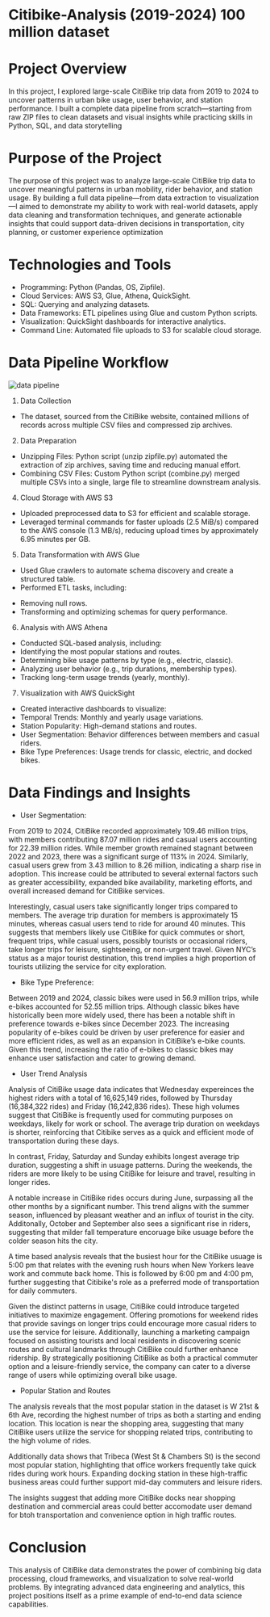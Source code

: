 # Citibike-Analysis (2019-2024) 100 million dataset

# Project Overview

In this project, I explored large-scale CitiBike trip data from 2019 to 2024 to uncover patterns in urban bike usage, user behavior, and station performance. I built a complete data pipeline from scratch—starting from raw ZIP files to clean datasets and visual insights while practicing skills in Python, SQL, and data storytelling

# Purpose of the Project

The purpose of this project was to analyze large-scale CitiBike trip data to uncover meaningful patterns in urban mobility, rider behavior, and station usage. By building a full data pipeline—from data extraction to visualization—I aimed to demonstrate my ability to work with real-world datasets, apply data cleaning and transformation techniques, and generate actionable insights that could support data-driven decisions in transportation, city planning, or customer experience optimization

# Technologies and Tools

* Programming: Python (Pandas, OS, Zipfile).
* Cloud Services: AWS S3, Glue, Athena, QuickSight.
* SQL: Querying and analyzing datasets.
* Data Frameworks: ETL pipelines using Glue and custom Python scripts.
* Visualization: QuickSight dashboards for interactive analytics.
* Command Line: Automated file uploads to S3 for scalable cloud storage.

# Data Pipeline Workflow

![data pipeline](https://github.com/chhejom/Citibike-Analysis/blob/8d07b1517758aea3dc708727f47e03b67b2300df/Images/data%20pipeline.png)
1. Data Collection
* The dataset, sourced from the CitiBike website, contained millions of records across multiple CSV files and compressed zip archives.
2. Data Preparation
* Unzipping Files:
Python script (unzip zipfile.py) automated the extraction of zip archives, saving time and reducing manual effort.
* Combining CSV Files:
Custom Python script (combine.py) merged multiple CSVs into a single, large file to streamline downstream analysis.
4. Cloud Storage with AWS S3
* Uploaded preprocessed data to S3 for efficient and scalable storage.
* Leveraged terminal commands for faster uploads (2.5 MiB/s) compared to the AWS console (1.3 MB/s), reducing upload times by approximately 6.95 minutes per GB.
5. Data Transformation with AWS Glue
* Used Glue crawlers to automate schema discovery and create a structured table.
* Performed ETL tasks, including:
- Removing null rows.
- Transforming and optimizing schemas for query performance.
6. Analysis with AWS Athena
* Conducted SQL-based analysis, including:
* Identifying the most popular stations and routes.
* Determining bike usage patterns by type (e.g., electric, classic).
* Analyzing user behavior (e.g., trip durations, membership types).
* Tracking long-term usage trends (yearly, monthly).
7. Visualization with AWS QuickSight
* Created interactive dashboards to visualize:
* Temporal Trends: Monthly and yearly usage variations.
* Station Popularity: High-demand stations and routes.
* User Segmentation: Behavior differences between members and casual riders.
* Bike Type Preferences: Usage trends for classic, electric, and docked bikes.

# Data Findings and Insights

* User Segmentation:

From 2019 to 2024, CitiBike recorded approximately 109.46 million trips, with members contributing 87.07 million rides and casual users accounting for 22.39 million rides. While member growth remained stagnant between 2022 and 2023, there was a significant surge of 113% in 2024. Similarly, casual users grew from 3.43 million to 8.26 million, indicating a sharp rise in adoption. This increase could be attributed to several external factors such as greater accessibility, expanded bike availability, marketing efforts, and overall increased demand for CitiBike services.

Interestingly, casual users take significantly longer trips compared to members. The average trip duration for members is approximately 15 minutes, whereas casual users tend to ride for around 40 minutes. This suggests that members likely use CitiBike for quick commutes or short, frequent trips, while casual users, possibly tourists or occasional riders, take longer trips for leisure, sightseeing, or non-urgent travel. Given NYC’s status as a major tourist destination, this trend implies a high proportion of tourists utilizing the service for city exploration.

* Bike Type Preference:

Between 2019 and 2024, classic bikes were used in 56.9 million trips, while e-bikes accounted for 52.55 million trips. Although classic bikes have historically been more widely used, there has been a notable shift in preference towards e-bikes since December 2023. The increasing popularity of e-bikes could be driven by user preference for easier and more efficient rides, as well as an expansion in CitiBike’s e-bike counts. Given this trend, increasing the ratio of e-bikes to classic bikes may enhance user satisfaction and cater to growing demand.

* User Trend Analysis

Analysis of CitiBike usage data indicates that Wednesday expereinces the highest riders with a total of 16,625,149 rides, followed by Thursday (16,384,322 rides) and Friday (16,242,836 rides). These high volumes suggest that CitiBike is frequently used for commuting purposes on weekdays, likely for work or school. The average trip duration on weekdays is shorter, reinforcing that Citibike serves as a quick and efficient mode of transportation during these days.

In contrast, Friday, Saturday and Sunday exhibits longest average trip duration, suggesting a shift in usuage patterns. During the weekends, the riders are more likely to be using CitiBike for leisure and travel, resulting in longer rides. 

A notable increase in CitiBike rides occurs during June, surpassing all the other months by a significant number. This trend aligns with the summer season, influenced by pleasant weather and an influx of tourist in the city. Additonally, October and September also sees a significant rise in riders, suggesting that milder fall temperature encoruage bike usuage before the colder season hits the city.

A time based analysis reveals that the busiest hour for the CitiBike usuage is 5:00 pm that relates with the evening rush hours when New Yorkers leave work and commute back home. This is followed by 6:00 pm and 4:00 pm, further suggesting that Citibike's role as a preferred mode of transportation for daily commuters.

Given the distinct patterns in usage, CitiBike could introduce targeted initiatives to maximize engagement. Offering promotions for weekend rides that provide savings on longer trips could encourage more casual riders to use the service for leisure. Additionally, launching a marketing campaign focused on assisting tourists and local residents in discovering scenic routes and cultural landmarks through CitiBike could further enhance ridership. By strategically positioning CitiBike as both a practical commuter option and a leisure-friendly service, the company can cater to a diverse range of users while optimizing overall bike usage.

* Popular Station and Routes

The analysis reveals that the most popular station in the dataset is W 21st & 6th Ave, recording the highest number of trips as both a starting and ending location. This location is near the shopping area, suggesting that many CitiBike users utilize the service for shopping related trips, contributing to the high volume of rides.

Additionally data shows that Tribeca (West St & Chambers St) is the second most popular station, highlighting that office workers frequently take quick rides during work hours. Expanding docking station in these high-traffic business areas could further support mid-day commuters and leisure riders.

The insights suggest that adding more CitiBike docks near shopping destination and commercial areas could better accomodate user demand for btoh transportation and convenience option in high traffic routes.

# Conclusion

This analysis of CitiBike data demonstrates the power of combining big data processing, cloud frameworks, and visualization to solve real-world problems. By integrating advanced data engineering and analytics, this project positions itself as a prime example of end-to-end data science capabilities.
